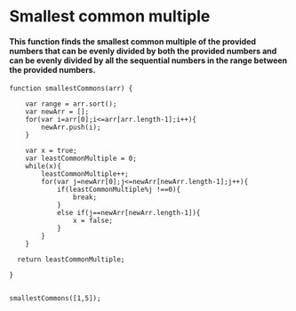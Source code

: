# Smallest common multiple
#### This function finds the smallest common multiple of the provided numbers that can be evenly divided by both the provided numbers and can be evenly divided by all the sequential numbers in the range between the provided numbers.
```
function smallestCommons(arr) {
 
   	var range = arr.sort();
 	var newArr = [];
 	for(var i=arr[0];i<=arr[arr.length-1];i++){
 		newArr.push(i);
 	}
 	
    var x = true;
    var leastCommonMultiple = 0;
    while(x){
    	leastCommonMultiple++;
    	for(var j=newArr[0];j<=newArr[newArr.length-1];j++){
    		if(leastCommonMultiple%j !==0){
    			break;
    		}
    		else if(j==newArr[newArr.length-1]){
    			x = false;
    		}
    	}
    }
    
  return leastCommonMultiple;

}


smallestCommons([1,5]);
```
